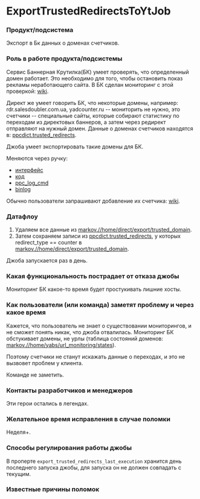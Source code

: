 # ExportTrustedRedirectsToYtJob


### Продукт/подсистема

Экспорт в Бк данных о доменах счетчиков.


### Роль в работе продукта/подсистемы

Сервис Баннерная Крутилка(БК) умеет проверять, что определенный домен работает. Это необходимо для того, чтобы остановить показ рекламы неработающего сайта.
В БК сделан мониторинг с этой проверкой: [wiki](https://wiki.yandex-team.ru/bannernajakrutilka/urlmonitoring2/).

Директ же умеет говорить БК, что некоторые домены, например: rdr.salesdoubler.com.ua, yadcounter.ru -- мониторить не нужно, это счетчики -- специальные сайты, которые собирают статистику по переходам из директовых баннеров, а затем через редирект отправляют на нужный домен. 
Данные о доменах счетчиков находятся в: [ppcdict.trusted_redirects](https://direct-dev.yandex-team.ru/db/ppcdict/tables/trusted_redirects.html).

Джоба умеет экспортировать такие домены для БК.

Меняются через ручку:
- [интерфейс](https://direct.yandex.ru/registered/main.I9g-uKlcsTV71ieE.pl?cmd=trustedRedirects)
- [код](https://a.yandex-team.ru/arc/trunk/arcadia/direct/web/src/main/java/ru/yandex/direct/web/entity/internaltools/controller/TrustedRedirectsController.java#L46)
- [ppc_log_cmd](https://direct.yandex.ru/logviewer/#~(logType~'ppclog_cmd~form~(from~'20200406T000000~to~'20210406T235959~fields~(~'log_time~'uid~'role~'cluid~'cid~'service~'cmd~'runtime~'param~'http_status~'response~'ip~'reqid~'trace_id)~conditions~(reqid~'4134639364093069804)~limit~1000~offset~0~reverseOrder~false~showTraceIdRelated~false))$)
- [binlog](https://direct.yandex.ru/logviewer/#~(logType~'binlog_rows_v2~form~(from~'20200406T000000~to~'20210406T235959~fields~(~'datetime~'source~'table~'service~'method~'primary_key~'operation~'row~'reqid)~conditions~(table~'trusted_redirects)~limit~1000~offset~0~reverseOrder~false~showTraceIdRelated~false))$)

Обычно пользователи запрашивают добавление их счетчика: [wiki](https://wiki.yandex-team.ru/accountdirect/counter/#dobavlenieschetchikavnashubazu).


### Датафлоу

1) Удаляем все данные из [markov.//home/direct/export/trusted_domain](https://yt.yandex-team.ru/markov/navigation?offsetMode=key&path=//home/direct/export/trusted_domain).
2) Затем сохраняем записи из [ppcdict.trusted_redirects](https://direct-dev.yandex-team.ru/db/ppcdict/tables/trusted_redirects.html), у которых redirect_type == counter в [markov.//home/direct/export/trusted_domain](https://yt.yandex-team.ru/markov/navigation?offsetMode=key&path=//home/direct/export/trusted_domain).

Джоба запускается раз в день.


### Какая функциональность пострадает от отказа джобы

Мониторинг БК какое-то время будет простукивать лишние хосты.


### Как пользователи (или команда) заметят проблему и через какое время
Кажется, что пользователь не знает о существовании мониторингов, и не сможет понять никак, что джоба отвалилась. 
Мониторинг БК обстукивает домены, не урлы (таблица состояний доменов: [markov.//home/yabs/url_monitoring/states](https://yt.yandex-team.ru/markov/navigation?offsetMode=key&path=//home/yabs/url_monitoring/states)). 

Поэтому счетчики не станут искажать данные о переходах, и это не вызвовет проблем у клиента.

Команде не заметить.


### Контакты разработчиков и менеджеров

Эти герои остались в легендах.


### Желательное время исправления в случае поломки

Неделя+.


### Способы регулирования работы джобы

В проперте `export_trusted_redirects_last_execution` хранится день последнего запуска джобы, для запуска он не должен совпадать с текущим.


### Известные причины поломок

